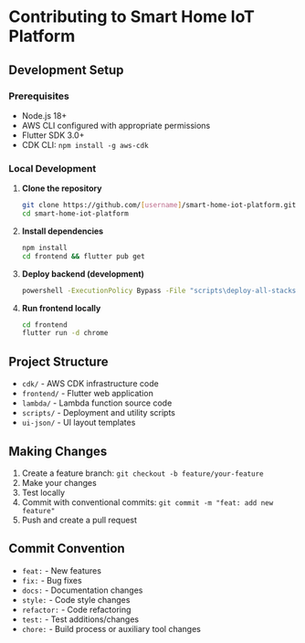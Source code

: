 # Contributing to Smart Home IoT Platform

## Development Setup

### Prerequisites
- Node.js 18+
- AWS CLI configured with appropriate permissions
- Flutter SDK 3.0+
- CDK CLI: `npm install -g aws-cdk`

### Local Development

1. **Clone the repository**
   ```bash
   git clone https://github.com/[username]/smart-home-iot-platform.git
   cd smart-home-iot-platform
   ```

2. **Install dependencies**
   ```bash
   npm install
   cd frontend && flutter pub get
   ```

3. **Deploy backend (development)**
   ```bash
   powershell -ExecutionPolicy Bypass -File "scripts\deploy-all-stacks.ps1" -EnvName "dev"
   ```

4. **Run frontend locally**
   ```bash
   cd frontend
   flutter run -d chrome
   ```

## Project Structure

- `cdk/` - AWS CDK infrastructure code
- `frontend/` - Flutter web application
- `lambda/` - Lambda function source code
- `scripts/` - Deployment and utility scripts
- `ui-json/` - UI layout templates

## Making Changes

1. Create a feature branch: `git checkout -b feature/your-feature`
2. Make your changes
3. Test locally
4. Commit with conventional commits: `git commit -m "feat: add new feature"`
5. Push and create a pull request

## Commit Convention

- `feat:` - New features
- `fix:` - Bug fixes
- `docs:` - Documentation changes
- `style:` - Code style changes
- `refactor:` - Code refactoring
- `test:` - Test additions/changes
- `chore:` - Build process or auxiliary tool changes